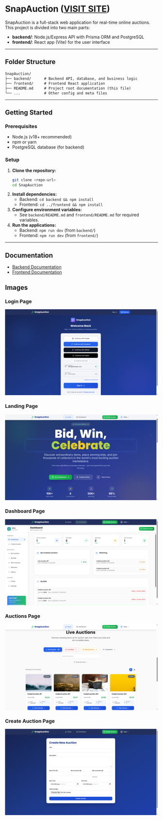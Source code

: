 # SnapAuction ([VISIT SITE](https://snapauction.netlify.app/))

SnapAuction is a full-stack web application for real-time online auctions. This project is divided into two main parts:

- **backend/**: Node.js/Express API with Prisma ORM and PostgreSQL
- **frontend/**: React app (Vite) for the user interface

---

## Folder Structure

```
SnapAuction/
├── backend/      # Backend API, database, and business logic
├── frontend/     # Frontend React application
├── README.md     # Project root documentation (this file)
└── ...           # Other config and meta files
```

---

## Getting Started

### Prerequisites

- Node.js (v18+ recommended)
- npm or yarn
- PostgreSQL database (for backend)

### Setup

1. **Clone the repository:**
   ```bash
   git clone <repo-url>
   cd SnapAuction
   ```
2. **Install dependencies:**
   - Backend: `cd backend && npm install`
   - Frontend: `cd ../frontend && npm install`
3. **Configure environment variables:**
   - See `backend/README.md` and `frontend/README.md` for required variables.
4. **Run the applications:**
   - Backend: `npm run dev` (from `backend/`)
   - Frontend: `npm run dev` (from `frontend/`)

---

## Documentation

- [Backend Documentation](backend/README.md)
- [Frontend Documentation](frontend/README.md)

## Images

### Login Page
![Login Page](images/login.png)

### Landing Page
![Landing Page](images/home.png)

### Dashboard Page
![Login Page](images/dashboard.png)

### Auctions Page
![Landing Page](images/auctions.png)

### Create Auction Page
![Landing Page](images/createauction.png)

